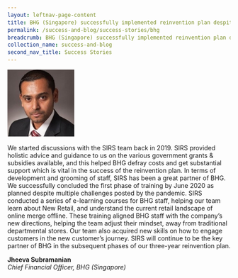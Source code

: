 ```yaml
---
layout: leftnav-page-content
title: BHG (Singapore) successfully implemented reinvention plan despite COVID-19 constraints 
permalink: /success-and-blog/success-stories/bhg
breadcrumb: BHG (Singapore) successfully implemented reinvention plan despite COVID-19 constraints 
collection_name: success-and-blog
second_nav_title: Success Stories
---
```

<img src="/images-2021/SuccessStories-BHG.jpg" style="width:30%;">

<p>We started discussions with the SIRS team back in 2019. SIRS provided holistic advice and guidance to us on the various government grants & subsidies available, and this 
helped BHG defray costs and get substantial support which is vital in the success of the reinvention plan. In terms of development and grooming of staff, SIRS has been a 
great partner of BHG. We successfully concluded the first phase of training by June 2020 as planned despite multiple challenges posted by the pandemic. SIRS conducted a 
series of e-learning courses for BHG staff, helping our team learn about New Retail, and understand the current retail landscape of online merge offline. These training 
aligned BHG staff with the company’s new directions, helping the team adjust their mindset, away from traditional departmental stores. Our team also acquired new skills 
on how to engage customers in the new customer’s journey.  SIRS will continue to be the key partner of BHG in the subsequent phases of our three-year reinvention plan.</p>

<b>Jheeva Subramanian</b><br>
<em>Chief Financial Officer, BHG (Singapore)</em>
